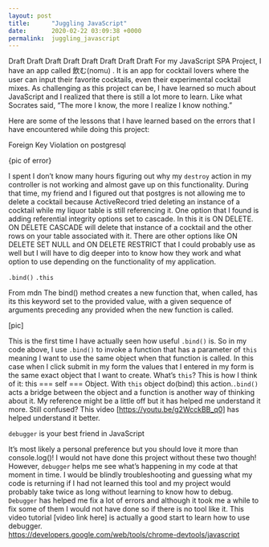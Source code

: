 ```yaml
---
layout: post
title:      "Juggling JavaScript"
date:       2020-02-22 03:09:38 +0000
permalink:  juggling_javascript
---
```



Draft Draft Draft Draft Draft Draft Draft Draft 
For my JavaScript SPA Project, I have an app called 飲む(nomu) . It is an app for cocktail lovers where the user can input their favorite cocktails, even their experimental cocktail mixes. As challenging as this project can be, I have learned so much about JavaScript and I realized that there is still a lot more to learn. Like what Socrates said, “The more I know, the more I realize I know nothing.” 

Here are some of the lessons that I have learned based on the errors that I have encountered while doing this project:

Foreign Key Violation on postgresql

{pic of error}


I spent I don’t know many hours figuring out why my `destroy` action in my controller is not working and almost gave up on this functionality. During that time, my friend and I figured out that postgres is not allowing me to delete a cocktail because ActiveRecord tried deleting an instance of a cocktail while my liquor table is still referencing it. One option that I found is adding referential integrity options set to cascade. In this it is ON DELETE. ON DELETE CASCADE will delete that instance of a cocktail and the other rows on your table associated with it. There are other options like ON DELETE SET NULL and ON DELETE RESTRICT that I could probably use as well but I will have to dig deeper into to know how they work and what option to use depending on the functionality of my application.

`.bind()` `.this`

From mdn
The bind() method creates a new function that, when called, has its this keyword set to the provided value, with a given sequence of arguments preceding any provided when the new function is called.

[pic]

This is the first time I have actually seen how useful `.bind()` is. 
So in my code above, I use `.bind()` to invoke a function that has a parameter of `this` meaning I want to use the same object when that function is called. In this case when I click submit in my form the values that I entered in my form is the same exact object that I want to create. What’s `this`? This is how I think of it: this === self === Object. With `this` object do(bind) this action.`.bind()` acts a bridge between the object and a function is another way of thinking about it. My reference might be a little off but it has helped me understand it more. Still confused? This video [https://youtu.be/g2WcckBB_q0]  has helped understand it better.

`debugger` is your best friend in JavaScript

It’s most likely a personal preference but you should love it more than console.log()! I would not have done this project without these two though! However, `debugger` helps me see what’s happening in my code at that moment in time. I would be blindly troubleshooting and guessing what my code is returning if I had not learned this tool and my project would probably take twice as long without learning to know how to debug. `Debugger` has helped me fix a lot of errors and although it took me a while to fix some of them I would not have done so if there is no tool like it. This video tutorial [video link here]  is actually a good start to learn how to use debugger.  
https://developers.google.com/web/tools/chrome-devtools/javascript

